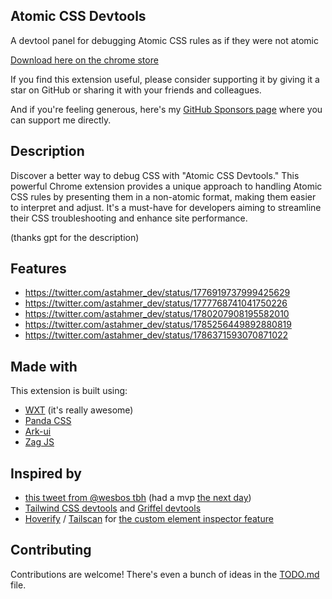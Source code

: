 ## Atomic CSS Devtools

A devtool panel for debugging Atomic CSS rules as if they were not atomic

[Download here on the chrome store](https://chromewebstore.google.com/detail/atomic-css-devtools/cbjhfeooiomphlikkblgdageenemhpgc)

If you find this extension useful, please consider supporting it by giving it a
star on GitHub or sharing it with your friends and colleagues.

And if you're feeling generous, here's my
[GitHub Sponsors page](https://github.com/sponsors/astahmer) where you can
support me directly.

## Description

Discover a better way to debug CSS with "Atomic CSS Devtools." This powerful
Chrome extension provides a unique approach to handling Atomic CSS rules by
presenting them in a non-atomic format, making them easier to interpret and
adjust. It's a must-have for developers aiming to streamline their CSS
troubleshooting and enhance site performance.

(thanks gpt for the description)

## Features

- https://twitter.com/astahmer_dev/status/1776919737999425629
- https://twitter.com/astahmer_dev/status/1777768741041750226
- https://twitter.com/astahmer_dev/status/1780207908195582010
- https://twitter.com/astahmer_dev/status/1785256449892880819
- https://twitter.com/astahmer_dev/status/1786371593070871022

## Made with

This extension is built using:

- [WXT](https://wxt.dev/) (it's really awesome)
- [Panda CSS](https://panda-css.com/)
- [Ark-ui](https://ark-ui.com/)
- [Zag JS](https://zagjs.com/)

## Inspired by

- [this tweet from @wesbos tbh](https://twitter.com/wesbos/status/1776269438850892182)
  (had a mvp
  [the next day](https://twitter.com/astahmer_dev/status/1776685925029892270))
- [Tailwind CSS devtools](https://github.com/Tailscan/tails-devtools) and
  [Griffel devtools](https://chromewebstore.google.com/detail/griffel-devtools/bejhagjehnpgagkaaeehdpdadmffbigb)
- [Hoverify](https://tryhoverify.com/) / [Tailscan](https://tailscan.com/) for
  [the custom element inspector feature](https://twitter.com/astahmer_dev/status/1786371593070871022)

## Contributing

Contributions are welcome! There's even a bunch of ideas in the
[TODO.md](./TODO.md) file.
